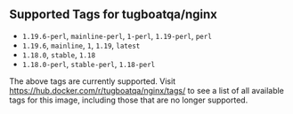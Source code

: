 ## Supported Tags for tugboatqa/nginx

* `1.19.6-perl`, `mainline-perl`, `1-perl`, `1.19-perl`, `perl`
* `1.19.6`, `mainline`, `1`, `1.19`, `latest`
* `1.18.0`, `stable`, `1.18`
* `1.18.0-perl`, `stable-perl`, `1.18-perl`

The above tags are currently supported. Visit https://hub.docker.com/r/tugboatqa/nginx/tags/ to see a list of all available tags for this image, including those that are no longer supported.

